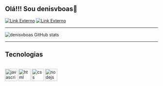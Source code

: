 ## Olá!!! Sou denisvboas👋

<div>
  <a href="https://www.linkedin.com/in/denis-vilas-boas-9058a023b/" target="_blank"><img src="https://img.shields.io/badge/-LinkedIn-%230077B5?style=for-the-badge&logo=linkedin&logoColor=white" target="_blank" title="Link Externo"></a>
  <a href = "mailto: denisssvilasboas@gmail.com"><img src="https://img.shields.io/badge/Gmail-D14836?style=for-the-badge&logo=gmail&logoColor=white" target="_blank" title="Link Externo"></a>
</div>


<hr>

![denisvboas GitHub stats](https://github-readme-stats.vercel.app/api?username=denisvboas&show_icons=true&theme=dracula)

<hr>

## Tecnologias 

<div style="display: inlineblock"><br>
   <img align="center" alt="javascript" heigth="30" width="40" src="https://cdn.jsdelivr.net/gh/devicons/devicon/icons/javascript/javascript-original.svg" />
   <img align="center" alt="html" heigth="30" width="40" src="https://cdn.jsdelivr.net/gh/devicons/devicon/icons/html5/html5-original.svg" />
   <img align="center" alt="css" heigth="30" width="40" src="https://cdn.jsdelivr.net/gh/devicons/devicon/icons/css3/css3-original.svg" />
   <img align="center" alt="nodejs" heigth="30" width="40" src="https://cdn.jsdelivr.net/gh/devicons/devicon/icons/nodejs/nodejs-original-wordmark.svg" />
</div>




